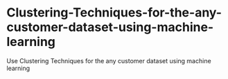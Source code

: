 # Clustering-Techniques-for-the-any-customer-dataset-using-machine-learning
Use Clustering Techniques for the any customer dataset using machine  learning
